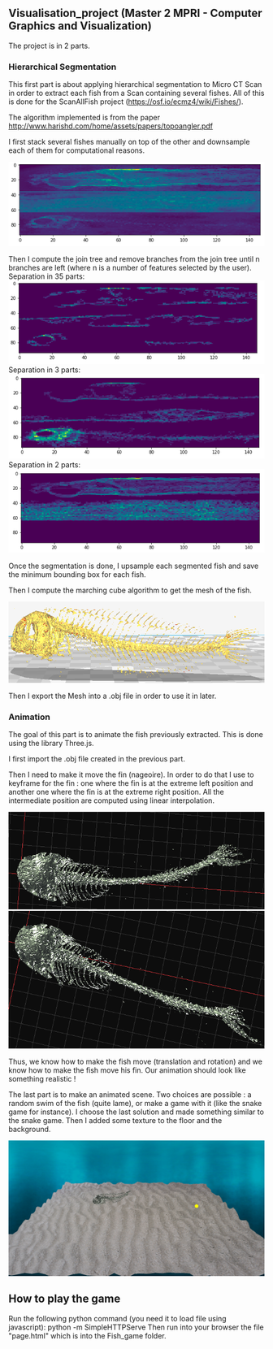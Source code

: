 ## Visualisation_project (Master 2 MPRI - Computer Graphics and Visualization)

The project is in 2 parts.

### Hierarchical Segmentation

This first part is about applying hierarchical segmentation to Micro CT Scan in order to extract each fish from a Scan containing several fishes. All of this is done for the ScanAllFish project (https://osf.io/ecmz4/wiki/Fishes/).

The algorithm implemented is from the paper http://www.harishd.com/home/assets/papers/topoangler.pdf

I first stack several fishes manually on top of the other and downsample each of them for computational reasons.

![Superposition of the fish](/Presentation2/Images/fish_superposition.png)

Then I compute the join tree and remove branches from the join tree until n branches are left (where n is a number of features selected by the user).
Separation in 35 parts: 
![Separation in 35 parts](/Presentation2/Images/35_fishes_separation.png)
Separation in 3 parts:
![Separation in 3 parts](/Presentation2/Images/3_fishes_separation.png)
Separation in 2 parts:
![Separation in 2 parts](/Presentation2/Images/2_fishes_separation.png)


Once the segmentation is done, I upsample each segmented fish and save the minimum bounding box for each fish.

Then I compute the marching cube algorithm to get the mesh of the fish. 

![Mesh of the fish](/Presentation2/Images/cura_fish.png)

Then I export the Mesh into a .obj file in order to use it in later.

### Animation

The goal of this part is to animate the fish previously extracted. This is done using the library Three.js.

I first import the .obj file created in the previous part.

Then I need to make it move the fin (nageoire). In order to do that I use to keyframe for the fin : one where the fin is at the extreme left position and another one where the fin is at the extreme right position. All the intermediate position are computed using linear interpolation.

![Keyframe 1 : extreme left position](/Presentation2/Images/left_fin.png)
![Keyframe 2 : extreme right position](/Presentation2/Images/right_fin.png)

Thus, we know how to make the fish move (translation and rotation) and we know how to make the fish move his fin. Our animation should look like something realistic !

The last part is to make an animated scene. Two choices are possible : a random swim of the fish (quite lame), or make a game with it (like the snake game for instance).
I choose the last solution and made something similar to the snake game. Then I added some texture to the floor and the background.

![Alt Text](/Presentation2/Images/fish_game.gif)

## How to play the game

Run the following python command (you need it to load file using javascript): python -m SimpleHTTPServe
Then run into your browser the file "page.html" which is into the Fish_game folder.


